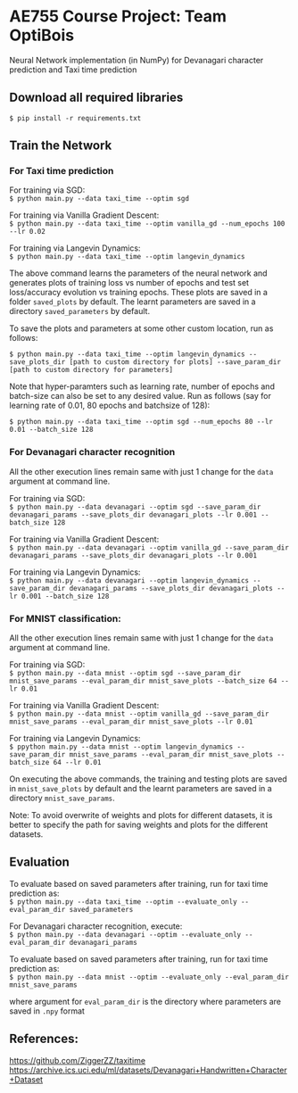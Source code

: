 # AE755 Course Project: Team OptiBois

Neural Network implementation (in NumPy) for Devanagari character prediction and Taxi time prediction 

## Download all required libraries

`$ pip install -r requirements.txt`

## Train the Network

### For Taxi time prediction

For training via SGD:      
`$ python main.py --data taxi_time --optim sgd`

For training via Vanilla Gradient Descent:      
`$ python main.py --data taxi_time --optim vanilla_gd --num_epochs 100 --lr 0.02`

For training via Langevin Dynamics:      
`$ python main.py --data taxi_time --optim langevin_dynamics`

The above command learns the parameters of the neural network and generates plots of training loss vs number of epochs and test set loss/accuracy evolution vs training epochs. These plots are saved in a folder `saved_plots` by default. The learnt parameters are saved in a directory `saved_parameters` by default. 

To save the plots and parameters at some other custom location, run as follows:      

`$ python main.py --data taxi_time --optim langevin_dynamics --save_plots_dir [path to custom directory for plots] --save_param_dir [path to custom directory for parameters]`

Note that hyper-paramters such as learning rate, number of epochs and batch-size can also be set to any desired value. Run as follows (say for learning rate of 0.01, 80 epochs and batchsize of 128):     

`$ python main.py --data taxi_time --optim sgd --num_epochs 80 --lr 0.01 --batch_size 128`

### For Devanagari character recognition

All the other execution lines remain same with just 1 change for the `data` argument at command line.

For training via SGD:           
`$ python main.py --data devanagari --optim sgd --save_param_dir devanagari_params --save_plots_dir devanagari_plots --lr 0.001 --batch_size 128`

For training via Vanilla Gradient Descent:           
`$ python main.py --data devanagari --optim vanilla_gd --save_param_dir devanagari_params --save_plots_dir devanagari_plots --lr 0.001`

For training via Langevin Dynamics:            
`$ python main.py --data devanagari --optim langevin_dynamics --save_param_dir devanagari_params --save_plots_dir devanagari_plots --lr 0.001 --batch_size 128`


### For MNIST classification:

All the other execution lines remain same with just 1 change for the `data` argument at command line. 

For training via SGD:           
`$ python main.py --data mnist --optim sgd --save_param_dir mnist_save_params --eval_param_dir mnist_save_plots --batch_size 64 --lr 0.01`

For training via Vanilla Gradient Descent:            
`$ python main.py --data mnist --optim vanilla_gd --save_param_dir mnist_save_params --eval_param_dir mnist_save_plots --lr 0.01`

For training via Langevin Dynamics:           
`$ ppython main.py --data mnist --optim langevin_dynamics --save_param_dir mnist_save_params --eval_param_dir mnist_save_plots --batch_size 64 --lr 0.01`

On executing the above commands, the training and testing plots are saved in `mnist_save_plots` by default and the learnt parameters are saved in a directory `mnist_save_params`. 

Note: To avoid overwrite of weights and plots for different datasets, it is better to specify the path for saving weights and plots for the different datasets.

## Evaluation

To evaluate based on saved parameters after training, run for taxi time prediction as:  
`$ python main.py --data taxi_time --optim --evaluate_only --eval_param_dir saved_parameters`

For Devanagari character recognition, execute:  
`$ python main.py --data devanagari --optim --evaluate_only --eval_param_dir devanagari_params`

To evaluate based on saved parameters after training, run for taxi time prediction as:  
`$ python main.py --data mnist --optim --evaluate_only --eval_param_dir mnist_save_params`

where argument for `eval_param_dir` is the directory where parameters are saved in `.npy` format

## References:

https://github.com/ZiggerZZ/taxitime      
https://archive.ics.uci.edu/ml/datasets/Devanagari+Handwritten+Character+Dataset
